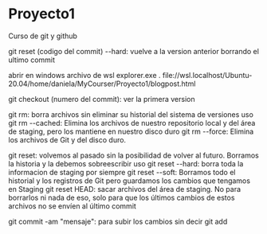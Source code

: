# Proyecto1
Curso de git y github

git reset (codigo del commit) --hard: vuelve a la version anterior borrando el ultimo commit

abrir en windows archivo de wsl
explorer.exe .
file://wsl.localhost/Ubuntu-20.04/home/daniela/MyCourser/Proyecto1/blogpost.html

git checkout (numero del commit): ver la primera version 

git rm: borra archivos sin eliminar su historial del sistema de versiones
    uso
    git rm --cached: Elimina los archivos de nuestro repositorio local y del área de staging, pero los mantiene en nuestro disco duro
    git rm --force: Elimina los archivos de Git y del disco duro.

git reset:  volvemos al pasado sin la posibilidad de volver al futuro. Borramos la historia y la debemos sobreescribir
    uso
    git reset --hard: borra toda la informacion de staging por siempre
    git reset --soft: Borramos todo el historial y los registros de Git pero guardamos los cambios que tengamos en Staging
    git reset HEAD: sacar archivos del área de staging. No para borrarlos ni nada de eso, solo para que los últimos cambios de estos archivos no se envíen al último commit                         

git commit -am "mensaje": para subir los cambios sin decir git add